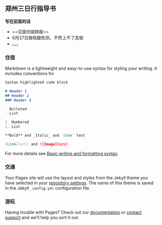 ## 郑州三日行指导书
**写在前面的话**

+ ==见面勿提胖瘦==
+ 6月27日做核酸检测，不然上不了高铁
+ 。。。



### 住宿

Markdown is a lightweight and easy-to-use syntax for styling your writing. It includes conventions for

```markdown
Syntax highlighted code block

# Header 1
## Header 2
### Header 3

- Bulleted
- List

1. Numbered
2. List

**Bold** and _Italic_ and `Code` text

[Link](url) and ![Image](src)
```

For more details see [Basic writing and formatting syntax](https://docs.github.com/en/github/writing-on-github/getting-started-with-writing-and-formatting-on-github/basic-writing-and-formatting-syntax).

### 交通

Your Pages site will use the layout and styles from the Jekyll theme you have selected in your [repository settings](https://github.com/MyTravelBook/MyTravelBook.github.io/settings/pages). The name of this theme is saved in the Jekyll `_config.yml` configuration file.

### 游玩

Having trouble with Pages? Check out our [documentation](https://docs.github.com/categories/github-pages-basics/) or [contact support](https://support.github.com/contact) and we’ll help you sort it out.


